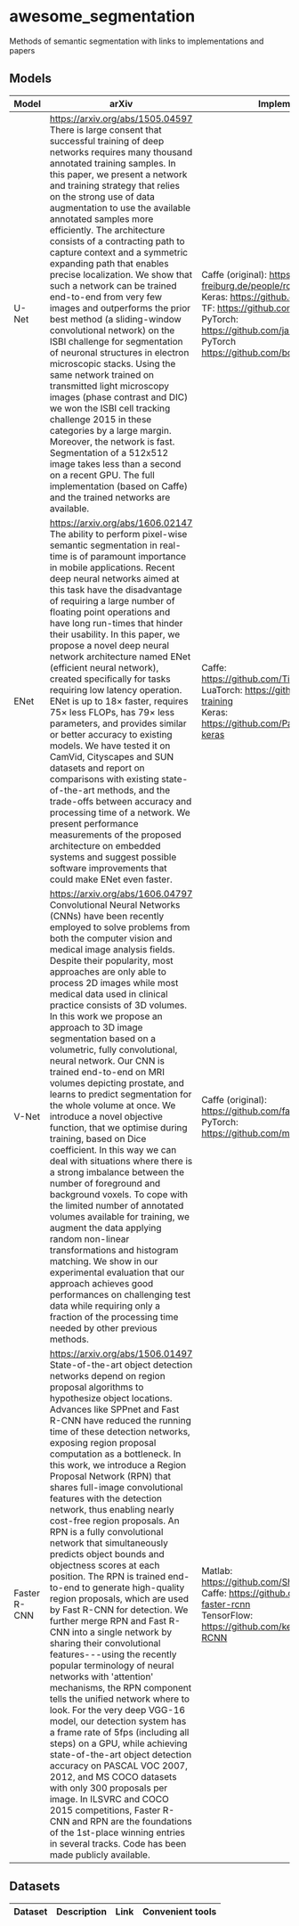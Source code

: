 # awesome_segmentation
Methods of semantic segmentation with links to implementations and papers

## Models

Model | arXiv | Implementations
------------ | ------------- |  -------------
U-Net | https://arxiv.org/abs/1505.04597 <br> There is large consent that successful training of deep networks requires many thousand annotated training samples. In this paper, we present a network and training strategy that relies on the strong use of data augmentation to use the available annotated samples more efficiently. The architecture consists of a contracting path to capture context and a symmetric expanding path that enables precise localization. We show that such a network can be trained end-to-end from very few images and outperforms the prior best method (a sliding-window convolutional network) on the ISBI challenge for segmentation of neuronal structures in electron microscopic stacks. Using the same network trained on transmitted light microscopy images (phase contrast and DIC) we won the ISBI cell tracking challenge 2015 in these categories by a large margin. Moreover, the network is fast. Segmentation of a 512x512 image takes less than a second on a recent GPU. The full implementation (based on Caffe) and the trained networks are available. | Caffe (original): https://lmb.informatik.uni-freiburg.de/people/ronneber/u-net/ <br> Keras: https://github.com/yihui-he/u-net <br> TF: https://github.com/jakeret/tf_unet <br> PyTorch: https://github.com/jakeoung/Unet_pytorch <br> PyTorch https://github.com/bodokaiser/piwise
ENet | https://arxiv.org/abs/1606.02147 <br> The ability to perform pixel-wise semantic segmentation in real-time is of paramount importance in mobile applications. Recent deep neural networks aimed at this task have the disadvantage of requiring a large number of floating point operations and have long run-times that hinder their usability. In this paper, we propose a novel deep neural network architecture named ENet (efficient neural network), created specifically for tasks requiring low latency operation. ENet is up to 18× faster, requires 75× less FLOPs, has 79× less parameters, and provides similar or better accuracy to existing models. We have tested it on CamVid, Cityscapes and SUN datasets and report on comparisons with existing state-of-the-art methods, and the trade-offs between accuracy and processing time of a network. We present performance measurements of the proposed architecture on embedded systems and suggest possible software improvements that could make ENet even faster.| Caffe: https://github.com/TimoSaemann/ENet <br> LuaTorch: https://github.com/e-lab/ENet-training <br> Keras: https://github.com/PavlosMelissinos/enet-keras 
V-Net | https://arxiv.org/abs/1606.04797 <br> Convolutional Neural Networks (CNNs) have been recently employed to solve problems from both the computer vision and medical image analysis fields. Despite their popularity, most approaches are only able to process 2D images while most medical data used in clinical practice consists of 3D volumes. In this work we propose an approach to 3D image segmentation based on a volumetric, fully convolutional, neural network. Our CNN is trained end-to-end on MRI volumes depicting prostate, and learns to predict segmentation for the whole volume at once. We introduce a novel objective function, that we optimise during training, based on Dice coefficient. In this way we can deal with situations where there is a strong imbalance between the number of foreground and background voxels. To cope with the limited number of annotated volumes available for training, we augment the data applying random non-linear transformations and histogram matching. We show in our experimental evaluation that our approach achieves good performances on challenging test data while requiring only a fraction of the processing time needed by other previous methods.| Caffe (original): https://github.com/faustomilletari/VNet <br> PyTorch: https://github.com/mattmacy/vnet.pytorch
Faster R-CNN | https://arxiv.org/abs/1506.01497 <br> State-of-the-art object detection networks depend on region proposal algorithms to hypothesize object locations. Advances like SPPnet and Fast R-CNN have reduced the running time of these detection networks, exposing region proposal computation as a bottleneck. In this work, we introduce a Region Proposal Network (RPN) that shares full-image convolutional features with the detection network, thus enabling nearly cost-free region proposals. An RPN is a fully convolutional network that simultaneously predicts object bounds and objectness scores at each position. The RPN is trained end-to-end to generate high-quality region proposals, which are used by Fast R-CNN for detection. We further merge RPN and Fast R-CNN into a single network by sharing their convolutional features---using the recently popular terminology of neural networks with 'attention' mechanisms, the RPN component tells the unified network where to look. For the very deep VGG-16 model, our detection system has a frame rate of 5fps (including all steps) on a GPU, while achieving state-of-the-art object detection accuracy on PASCAL VOC 2007, 2012, and MS COCO datasets with only 300 proposals per image. In ILSVRC and COCO 2015 competitions, Faster R-CNN and RPN are the foundations of the 1st-place winning entries in several tracks. Code has been made publicly available. | Matlab: https://github.com/ShaoqingRen/faster_rcnn <br> Caffe: https://github.com/rbgirshick/py-faster-rcnn <br> TensorFlow: https://github.com/kevinjliang/tf-Faster-RCNN



## Datasets


Dataset | Description | Link | Convenient tools
------------ | ------------- | ------------- |  -------------
